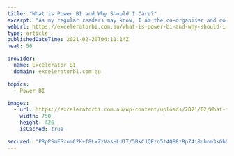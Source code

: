 ```yaml
---
title: "What is Power BI and Why Should I Care?"
excerpt: "As my regular readers may know, I am the co-organiser and co-founder for the official Power BI User Group here in Sydney.  During the period where COVID has impacted our ability to congregate face to face, Iman and I have been running virtual, online meetup events.  Last week I presented [...]Read More"
webUrl: https://exceleratorbi.com.au/what-is-power-bi-and-why-should-i-care/
type: article
publishedDateTime: 2021-02-20T04:11:14Z
heat: 50

provider:
  name: Excelerator BI
  domain: exceleratorbi.com.au

topics:
  - Power BI

images:
  - url: https://exceleratorbi.com.au/wp-content/uploads/2021/02/What-is-Power-BI-Featured-Image-2.jpg
    width: 750
    height: 426
    isCached: true

secured: "PRpPSmFSxomC2K+f8LxZzVasHLU1T/5BkCJQFzn5t4Q88zBp74i8ubnm3kGbD7Ym3LqQA8jQGackpnqyzQ3BKGre/QzNVxFInnG7OQbF9s8enHQNnAUUFRzKpo3YJJ7Yvn/Xq62BJmdTkgLHuWar5G8OReJsmjKmo7Pv13akT5PCqacZ2R9HGqyud4g5ccg9n7h7ZWsvufoKAOurRncX0FMbpXQ3mDWEsthdvPH/FQSTQpTZS6aTRgJ9D/6nSGq1VSUafh5etahXNNygWHQ78hNqeinXkO383CB/y05aIu4OYL0qbEPY4ALpcx7+QDdqmmurvp+q5aJr+Jsfn9Niz0sZrn0UGx81hYbHXoeklm8=;URQEJH1V3gHnfs318QPAzg=="
---
```


